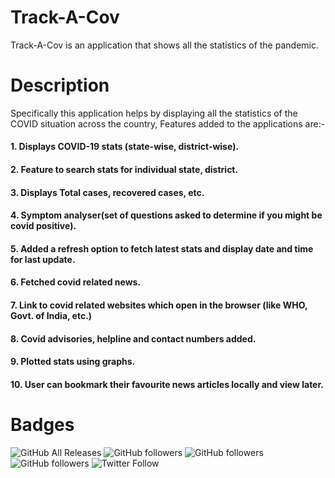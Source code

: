 # Track-A-Cov
Track-A-Cov is an application that shows all the statistics of the pandemic.

# Description
Specifically this application helps by displaying all the statistics of the COVID situation across the country, Features added to the applications are:-
#### 1. Displays COVID-19 stats (state-wise, district-wise).
#### 2. Feature to search stats for individual state, district.
#### 3. Displays Total cases, recovered cases, etc.
#### 4. Symptom analyser(set of questions asked to determine if you might be covid positive).
#### 5. Added a refresh option to fetch latest stats and display date and time for last update.
#### 6. Fetched covid related news.
#### 7. Link to covid related websites which open in the browser (like WHO, Govt. of India, etc.)
#### 8. Covid advisories, helpline and contact numbers added.
#### 9. Plotted stats using graphs.
#### 10. User can bookmark their favourite news articles locally and view later.

# Badges
![GitHub All Releases](https://img.shields.io/github/downloads/Rishab8077/Track-A-Cov/total?color=%2300ff00&logo=GitHub)
![GitHub followers](https://img.shields.io/github/followers/Rishab8077?label=Rishab&logoColor=%2300ff00&style=social) ![GitHub followers](https://img.shields.io/github/followers/sumer-kumar?label=Sumer&logoColor=%23ff0000&style=social) ![GitHub followers](https://img.shields.io/github/followers/dkumarmanglam?label=Devanshu&logoColor=%230000ff&style=social) 
![Twitter Follow](https://img.shields.io/twitter/follow/RishabBothra6?style=social)
